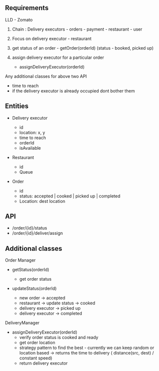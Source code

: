 ## Requirements

LLD - Zomato

1. Chain : Delivery executors - orders - payment - restaurant - user
2. Focus on delivery executor - restaurant
3. get status of an order - getOrder(orderId)
   (status - booked, picked up)
   
4. assign delivery executor for a particular order
    - assignDeliveryExecutor(orderId)
    
Any additional classes for above two API
- time to reach 
- if the delivery executor is already occupied dont bother them

## Entities

- Delivery executor
    - id
    - location: x, y
    - time to reach
    - orderId
    - isAvailable

- Restaurant
    - id
    - Queue<Orders>

- Order
    - id
    - status: accepted | cooked | picked up |  completed
    - Location: dest location
  

## API

- /order/{id}/status
- /order/{id}/deliver/assign

## Additional classes

Order Manager
- getStatus(orderId)
    - get order status
      
- updateStatus(orderId)
    - new order -> accepted
    - restaurant -> update status -> cooked
    - delivery executor -> picked up
    - delivery executor -> completed
    
DeliveryManager
- assignDeliveryExecutor(orderId)
    - verify order status is cooked and ready
    - get order location
    - strategy pattern to find the best - currently we can keep random or location based -> returns the time to delivery ( distance(src, dest) / constant speed)
    - return delivery executor
    

    
